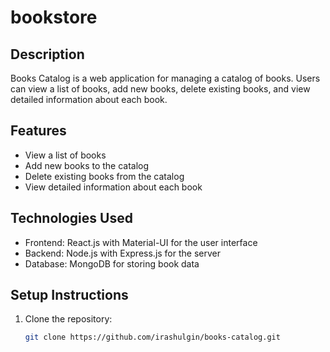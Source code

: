 # bookstore

## Description

Books Catalog is a web application for managing a catalog of books. Users can view a list of books, add new books, delete existing books, and view detailed information about each book.

## Features

- View a list of books
- Add new books to the catalog
- Delete existing books from the catalog
- View detailed information about each book

## Technologies Used

- Frontend: React.js with Material-UI for the user interface
- Backend: Node.js with Express.js for the server
- Database: MongoDB for storing book data

## Setup Instructions

1. Clone the repository:
   ```bash
   git clone https://github.com/irashulgin/books-catalog.git
